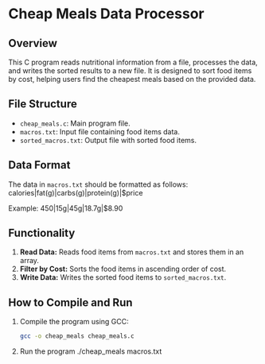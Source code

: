 # Cheap Meals Data Processor



## Overview

This C program reads nutritional information from a file, processes the data, and writes the sorted results to a new file. It is designed to sort food items by cost, helping users find the cheapest meals based on the provided data.

## File Structure

- `cheap_meals.c`: Main program file.
- `macros.txt`: Input file containing food items data.
- `sorted_macros.txt`: Output file with sorted food items.

## Data Format

The data in `macros.txt` should be formatted as follows:
calories|fat(g)|carbs(g)|protein(g)|$price

Example:
450|15g|45g|18.7g|$8.90


## Functionality

1. **Read Data:** Reads food items from `macros.txt` and stores them in an array.
2. **Filter by Cost:** Sorts the food items in ascending order of cost.
3. **Write Data:** Writes the sorted food items to `sorted_macros.txt`.

## How to Compile and Run

1. Compile the program using GCC:
   ```bash
   gcc -o cheap_meals cheap_meals.c

2. Run the program
   ./cheap_meals macros.txt

